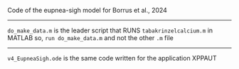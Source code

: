 Code of the eupnea-sigh model for Borrus et al., 2024

---

`do_make_data.m` is the leader script that RUNS `tabakrinzelcalcium.m` in MATLAB
so, `run do_make_data.m` and not the other `.m` file

---

`v4_EupneaSigh.ode` is the same code written for the application XPPAUT
